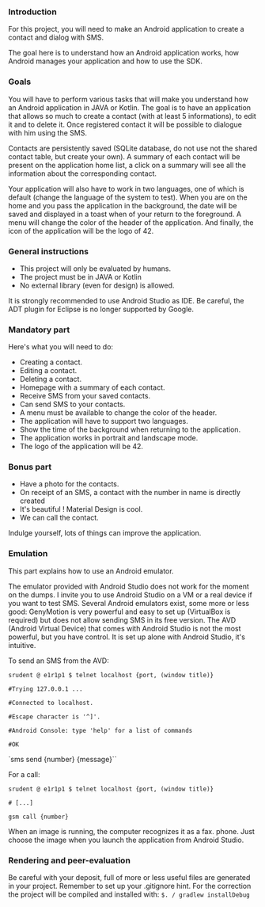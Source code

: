 ### Introduction
For this project, you will need to make an Android application to create a
contact and dialog with SMS.

The goal here is to understand how an Android application works, how
Android manages your application and how to use the SDK.

### Goals
You will have to perform various tasks that will make you understand how
an Android application in JAVA or Kotlin. The goal is to have an application that allows
so much to create a contact (with at least 5 informations), to edit it and to delete it.
Once registered contact it will be possible to dialogue with him using the
SMS.

Contacts are persistently saved (SQLite database, do not use
not the shared contact table, but create your own). A summary of each contact
will be present on the application home list, a click on a summary
will see all the information about the corresponding contact.

Your application will also have to work in two languages, one of which is default
(change the language of the system to test). When you are on the home and you
pass the application in the background, the date will be saved and displayed in a toast when
of your return to the foreground. A menu will change the color of the header of
the application. And finally, the icon of the application will be the logo of 42.

### General instructions
- This project will only be evaluated by humans.
- The project must be in JAVA or Kotlin
- No external library (even for design) is allowed.

It is strongly recommended to use Android Studio as IDE.
Be careful, the ADT plugin for Eclipse is no longer supported by
Google.

### Mandatory part
Here's what you will need to do:
- Creating a contact.
- Editing a contact.
- Deleting a contact.
- Homepage with a summary of each contact.
- Receive SMS from your saved contacts.
- Can send SMS to your contacts.
- A menu must be available to change the color of the header.
- The application will have to support two languages.
- Show the time of the background when returning to the application.
- The application works in portrait and landscape mode.
- The logo of the application will be 42.

### Bonus part
- Have a photo for the contacts.
- On receipt of an SMS, a contact with the number in name is directly created
- It's beautiful ! Material Design is cool.
- We can call the contact.

Indulge yourself, lots of things can improve the application.

### Emulation
This part explains how to use an Android emulator.

The emulator provided with Android Studio does not work for the
moment on the dumps. I invite you to use Android Studio on
a VM or a real device if you want to test SMS.
Several Android emulators exist, some more or less good: GenyMotion is
very powerful and easy to set up (VirtualBox is required) but does not allow
sending SMS in its free version. 
The AVD (Android Virtual Device) that comes with Android Studio is not the most
powerful, but you have control. It is set up alone with Android Studio,
it's intuitive.

To send an SMS from the AVD:

`srudent @ e1r1p1 $ telnet localhost {port, (window title)}`

`#Trying 127.0.0.1 ...`

`#Connected to localhost.`

`#Escape character is '^]'.`

`#Android Console: type 'help' for a list of commands`

`#OK`

`sms send {number} {message}``

For a call:

`srudent @ e1r1p1 $ telnet localhost {port, (window title)}`

`# [...]`

`gsm call {number}`

When an image is running, the computer recognizes it as a fax.
phone. Just choose the image when you launch the application from Android
Studio.

### Rendering and peer-evaluation
Be careful with your deposit, full of more or less useful files are generated in your
project. Remember to set up your .gitignore hint.
For the correction the project will be compiled and installed with:
`$. / gradlew installDebug`
